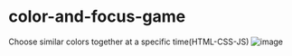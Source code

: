 # color-and-focus-game
Choose similar colors together at a specific time(HTML-CSS-JS)
![image](https://github.com/OmniaEl-Sheikh/color-and-focus-game/assets/92062597/cac57da1-a51a-43d4-953c-3b00174e5d98)
